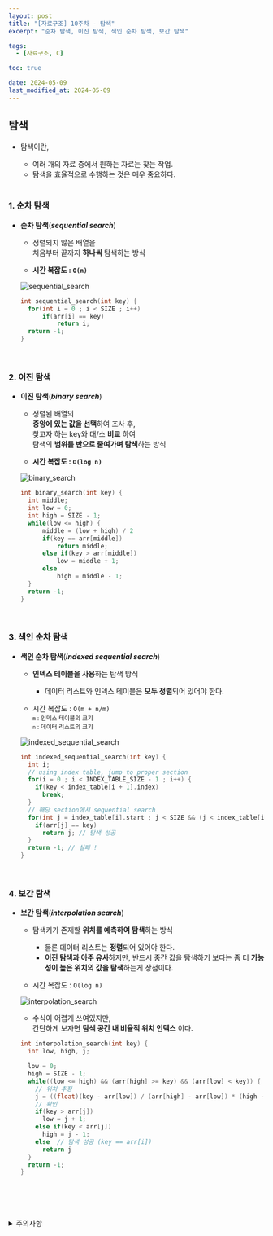 ```yaml
---
layout: post
title: "[자료구조] 10주차 - 탐색"
excerpt: "순차 탐색, 이진 탐색, 색인 순차 탐색, 보간 탐색"

tags:
  - [자료구조, C]

toc: true

date: 2024-05-09
last_modified_at: 2024-05-09
---
```

## 탐색
- 탐색이란,
  - 여러 개의 자료 중에서 원하는 자료는 찾는 작업.
  - 탐색을 효율적으로 수행하는 것은 매우 중요하다.  

  <br>

### 1. 순차 탐색
- **순차 탐색**(***sequential search***)

  - 정렬되지 않은 배열을  
  처음부터 끝까지 **하나씩** 탐색하는 방식

  - **시간 복잡도 : `O(n)`**  

  ![sequential_search][def]  

  ```c
  int sequential_search(int key) {
    for(int i = 0 ; i < SIZE ; i++)
        if(arr[i] == key)
            return i;
    return -1;
  }
  ```

  <br>

### 2. 이진 탐색
- **이진 탐색**(***binary search***)

  - 정렬된 배열의  
  **중앙에 있는 값을 선택**하여 조사 후,  
  찾고자 하는 key와 대/소 **비교** 하여  
  탐색의 **범위를 반으로 줄여가며 탐색**하는 방식  

  - **시간 복잡도 : `O(log n)`**

  ![binary_search][def2]

  ```c
  int binary_search(int key) {
    int middle;
    int low = 0;
    int high = SIZE - 1;
    while(low <= high) {
        middle = (low + high) / 2
        if(key == arr[middle])
            return middle;
        else if(key > arr[middle])
            low = middle + 1;
        else
            high = middle - 1;
    }
    return -1;
  }
  ```  

  <br>

### 3. 색인 순차 탐색
- **색인 순차 탐색**(***indexed sequential search***)

  - **인덱스 테이블을 사용**하는 탐색 방식  
    - 데이터 리스트와 인덱스 테이블은 **모두 정렬**되어 있어야 한다.  

  - 시간 복잡도 : `O(m + n/m)`  
  <sub>`m` : 인덱스 테이블의 크기</sub>  
  <sub>`n` : 데이터 리스트의 크기</sub>  

  ![indexed_sequential_search][def3]

  ```c
  int indexed_sequential_search(int key) {
    int i;
    // using index table, jump to proper section
    for(i = 0 ; i < INDEX_TABLE_SIZE - 1 ; i++) {
      if(key < index_table[i + 1].index)
        break;
    }
    // 해당 section에서 sequential search
    for(int j = index_table[i].start ; j < SIZE && (j < index_table[i + 1].start || i == INDEX_TABLE_SIZE - 1) ; j++) {
      if(arr[j] == key)
        return j; // 탐색 성공
    }
    return -1; // 실패 !
  }
  ```

  <br>

### 4. 보간 탐색
- **보간 탐색**(***interpolation search***)  

  - 탐색키가 존재할 **위치를 예측하여 탐색**하는 방식  
    - 물론 데이터 리스트는 **정렬**되어 있어야 한다.
    - **이진 탐색과 아주 유사**하지만, 
    반드시 중간 값을 탐색하기 보다는 좀 더 **가능성이 높은 위치의 값을 탐색**하는게 장점이다.

  - 시간 복잡도 : `O(log n)`  

  ![interpolation_search][def4]  
    - 수식이 어렵게 쓰여있지만,  
    간단하게 보자면 **탐색 공간 내 비율적 위치 인덱스** 이다.  

  ```c
  int interpolation_search(int key) {
    int low, high, j;

    low = 0;
    high = SIZE - 1;
    while((low <= high) && (arr[high] >= key) && (arr[low] < key)) {
      // 위치 추정
      j = ((float)(key - arr[low]) / (arr[high] - arr[low]) * (high - low)) + low;
      // 확인
      if(key > arr[j])
        low = j + 1;
      else if(key < arr[j])
        high = j - 1;
      else  // 탐색 성공 (key == arr[i])
        return j
    }
    return -1;
  }
  ```

<br>
<br>
<br>
<br>
<details>
<summary>주의사항</summary>
<div markdown="1">

이 포스팅은 강원대학교 이다영 교수님의 자료구조 수업을 들으며 내용을 정리 한 것입니다.  
수업 내용에 대한 저작권은 교수님께 있으니,  
다른 곳으로의 무분별한 내용 복사를 자제해 주세요.

</div>
</details>

[def]: https://i.imgur.com/4srXIlb.png
[def2]: https://i.imgur.com/O8ORHPg.png
[def3]: https://i.imgur.com/aA6LCMf.png
[def4]: https://i.imgur.com/Gyi5Ae6.png